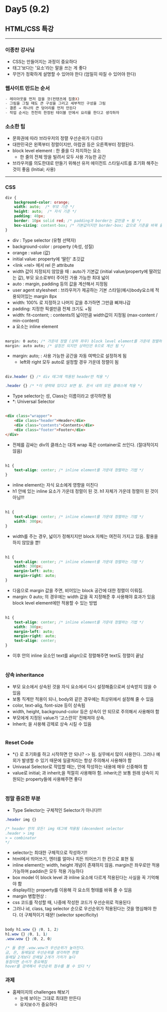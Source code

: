 # Day5 (9.2)

## HTML/CSS 특강
----

### 이종찬 강사님

- CSS는 만들어지는 과정이 중요하다
- 태그'보다는 '요소'라는 말을 쓰는 게 좋다
- 무언가 정확하게 설명할 수 있어야 한다 (엄밀히 따질 수 있어야 한다)

### 웹사이트 만드는 순서

```purescript
- 레이아웃을 먼저 잡을 것(컨텐츠에 집중X)
- 그림을 그릴 때도 큰 구성을 그리고 세부적인 구성을 그림
- 결론 → 하나의 큰 덩어리를 먼저 만든다
- 작업 순서는 천천히 한정된 테이블 안에서 요리를 한다고 생각하자
```

### 소소한 팁

- 문화권에 따라 브라우저의 정렬 우선순위가 다르다
- 대한민국은 왼쪽부터 정렬이지만, 아랍권 등은 오른쪽부터 정렬된다.
- block level element : 한 줄을 다 차지하는 요소
    - 한 줄의 전체 땅을 빌려서 모두 사용 가능한 공간
- 브라우저를 의도한대로 만들기 위해선 유저 에이전트 스타일시트를 초기화 해주는 것이 좋음 (Initial; 사용)
---

### CSS

```css
div {
	background-color: orange;
	width: auto;  /* 부모 기준 */
	height: auto;  /* 자식 기준 */
	padding: 40px;
	border: 10px solid red; /* padding과 border는 값만큼 + 됨 */
	box-sizing: content-box; /* 기본값이지만 border-box; 값으로 기준을 바꿔 줄 수 있음 */
}
```

- div : Type selector (유형 선택자)
- background-color : property (속성, 성질)
- orange : value (값)
- initial value: property에 ‘딸린’ 초깃값
- &lt;link =rel&gt; 에서 rel 은 attribute
- width 값이 지정되지 않았을 때 : auto가 기본값 (initial value/property에 딸려있는 값), 부모 요소로부터 주어진 가용 가능한 최대 넓이
- auto : margin, padding 등의 값을 계산해서 지정됨
- user agent stylesheet : 브라우저가 제공하는 기본 스타일(예시)body요소에 적용되어있는 margin 8px
- width: 100% 로 지정하고 나머지 값을 추가하면 그만큼 삐져나감
- padding: 지정한 픽셀만큼 전체 크기도 +됨
- width: fit-content; : contents의 넓이만큼 width값이 지정됨 (max-content / min-content)
- a 요소는 inline element
<br><br>
```css
margin: 0 auto; /* 가운데 정렬 (상하 좌우) block level element를 가운데 정렬하는 기법*/
margin: auto auto; /* 설정은 되지만 상하단은 0으로 계산 됨 */
```

- margin: auto; : 사용 가능한 공간을 자동 여백으로 설정하게 됨
    - left와 right 모두 auto로 설정할 경우 가운데 정렬이 됨
<br><br>
```css
div.header {} /* div 태그에 적용된 header만 적용 */

.header {} /* *이 생략돼 있다고 보면 됨. 문서 내의 모든 클래스에 적용 */
```

- Type selector는 성, Class는 이름이라고 생각하면 됨
- &#42;: Universal Selector
<br><br>
```html
<div class="wrapper">
    <div class="header">Header</div>
    <div class="contents">Contents</div>
    <div class="footer">Footer</div>
</div>
```

- 전체를 감싸는 div의 클래스는 대개 wrap 혹은 container로 쓰인다. (절대적이지 않음)
<br><br>
```css
h1 {
	text-align: center; /* inline element를 가운데 정렬하는 기법 */
}
```

- inline element는 자식 요소에게 영향을 미친다
- h1 안에 있는 inline 요소가 가운데 정렬이 된 것. h1 자체가 가운데 정렬이 된 것이 아님!!!
<br><br>
```css
h1 {
	text-align: center; /* inline element를 가운데 정렬하는 기법 */
	width: 300px;
}
```

- width를 주는 경우, 넓이가 정해지지만 block 자체는 여전히 가지고 있음. 활용을 하지 않았을 뿐!
<br><br>
```css
h1 {
	text-align: center; /* inline element를 가운데 정렬하는 기법 */
	width: 300px;
	margin-left: auto;
	margin-right: auto;
}
```

- 다음으로 margin 값을 주면, 비어있는 block 공간에 대한 정렬이 이뤄짐.
- margin: 0 auto; 의 경우에는 width 값을 꼭 지정해준 후 사용해야 효과가 있음 block level element에만 적용할 수 있는 방법
<br><br>
```css
h1 {
	text-align: center; /* inline element를 가운데 정렬하는 기법 */
	width: 300px;
	margin-left: auto;
	margin-right: auto;
	text-align: center;
}
```

- 이후 안의 inline 요소인 text를 align으로 정렬해주면 text도 정렬이 끝남
<br><br>
### 상속 inheritance

- 부모 요소에서 상속된 것을 자식 요소에서 다시 설정해줌으로써 상속받지 않을 수 있음
- 보통 직계만 적용이 되나, body와 같은 경우에는 최상위에서 설정해 줄 수 있음
- color, text-alig, font-size 등이 상속됨
- width, height, background-color 등은 상속이 안 되므로 주의해서 사용해야 함
- 부모에게 지정된 value가 ‘고스란히’ 전해져야 상속.
- Inherit; 을 사용해 강제로 상속 시킬 수 있음
<br><br>
### Reset Code

- &#42;{} 로 초기화를 하고 시작하면 안 되나? -&gt; 됨. 실무에서 많이 사용한다. 그러나 예외가 발생할 수 있기 때문에 일괄처리는 항상 주의해서 사용해야 함
- Univasal Selector로 작업할 때는, 안에 작성하는 내용에 매우 신중해야 함
- value로 initial; 과 inherit;을 적절히 사용해야 함. inherit;은 보통 원래 상속이 지원되는 property들에 사용해주면 좋다
<br><br>
### 정말 중요한 부분

- Type Selector는 구체적인 Selector가 아니다!!!

```css
.header img {}

/* header 안의 모든! img 태그에 적용됨 (decendent selector
.header > img
> = combinator
*/
```

- selector는 최대한 구체적으로 작성하기!!
- html에서 띄어쓰기, 엔터를 얼마나 치든 띄어쓰기 한 칸으로 표현 됨
- inline element는 width, height 개념이 존재하지 않음. margin은 좌우로만 적용 가능하며 paddin은 모두 적용 가능하다
- box model 이 block level 과 inline 요소에 다르게 적용된다는 사실을 꼭 기억해야 함
- display라는 property를 이용해 각 요소의 형태를 바꿔 줄 수 있음
- margin 병합현상 :
- css 코드를 작성할 때, 나중에 작성한 코드가 우선순위로 적용된다
- 그러나 id, class, tag selector 순으로 우선순위가 적용된다는 것을 명심해야 한다. 더 구체적이기 때문! (selector specificity)
<br><br>
```css
body h1.wow {} (0, 1, 2)
h1.wow {} (0, 1, 1)
.wow.wow {} (0, 2, 0)

/* 둘 중엔 .wow.wow가 우선순위가 높아진다.
금, 은, 동메달로 우선순위를 생각하면 편함
동메달 2개보다 은메달 2개가 가치가 높다
동점이면 순서가 중요해짐
hover를 검색해서 우선순위 점수를 볼 수 있다 */
```

### 과제

- 홈페이지의 challenges 해보기
    - 눈에 보이는 그대로 최대한 만든다
    - 유지보수가 중요하다